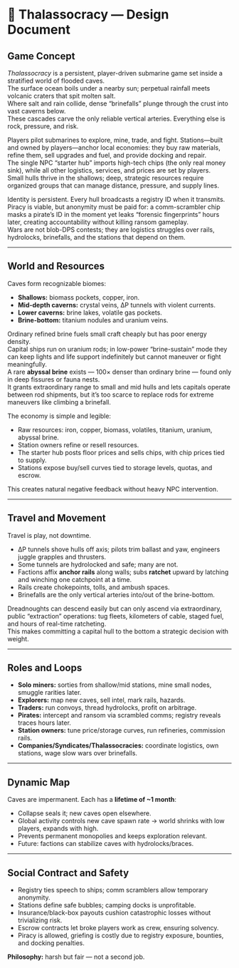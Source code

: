# 🌊 Thalassocracy — Design Document

## Game Concept

*Thalassocracy* is a persistent, player-driven submarine game set inside a stratified world of flooded caves.  
The surface ocean boils under a nearby sun; perpetual rainfall meets volcanic craters that spit molten salt.  
Where salt and rain collide, dense “brinefalls” plunge through the crust into vast caverns below.  
These cascades carve the only reliable vertical arteries. Everything else is rock, pressure, and risk.

Players pilot submarines to explore, mine, trade, and fight. Stations—built and owned by players—anchor local economies: they buy raw materials, refine them, sell upgrades and fuel, and provide docking and repair.  
The single NPC “starter hub” imports high-tech chips (the only real money sink), while all other logistics, services, and prices are set by players.  
Small hulls thrive in the shallows; deep, strategic resources require organized groups that can manage distance, pressure, and supply lines.

Identity is persistent. Every hull broadcasts a registry ID when it transmits. Piracy is viable, but anonymity must be paid for: a comm-scrambler chip masks a pirate’s ID in the moment yet leaks “forensic fingerprints” hours later, creating accountability without killing ransom gameplay.  
Wars are not blob-DPS contests; they are logistics struggles over rails, hydrolocks, brinefalls, and the stations that depend on them.

---

## World and Resources

Caves form recognizable biomes:

- **Shallows:** biomass pockets, copper, iron.
- **Mid-depth caverns:** crystal veins, ΔP tunnels with violent currents.
- **Lower caverns:** brine lakes, volatile gas pockets.
- **Brine-bottom:** titanium nodules and uranium veins.

Ordinary refined brine fuels small craft cheaply but has poor energy density.  
Capital ships run on uranium rods; in low-power “brine-sustain” mode they can keep lights and life support indefinitely but cannot maneuver or fight meaningfully.  
A rare **abyssal brine** exists — 100× denser than ordinary brine — found only in deep fissures or fauna nests.  
It grants extraordinary range to small and mid hulls and lets capitals operate between rod shipments, but it’s too scarce to replace rods for extreme maneuvers like climbing a brinefall.

The economy is simple and legible:

- Raw resources: iron, copper, biomass, volatiles, titanium, uranium, abyssal brine.
- Station owners refine or resell resources.
- The starter hub posts floor prices and sells chips, with chip prices tied to supply.
- Stations expose buy/sell curves tied to storage levels, quotas, and escrow.

This creates natural negative feedback without heavy NPC intervention.

---

## Travel and Movement

Travel is play, not downtime.

- ΔP tunnels shove hulls off axis; pilots trim ballast and yaw, engineers juggle grapples and thrusters.
- Some tunnels are hydrolocked and safe; many are not.
- Factions affix **anchor rails** along walls; subs **ratchet** upward by latching and winching one catchpoint at a time.
- Rails create chokepoints, tolls, and ambush spaces.
- Brinefalls are the only vertical arteries into/out of the brine-bottom.

Dreadnoughts can descend easily but can only ascend via extraordinary, public “extraction” operations: tug fleets, kilometers of cable, staged fuel, and hours of real-time ratcheting.  
This makes committing a capital hull to the bottom a strategic decision with weight.

---

## Roles and Loops

- **Solo miners:** sorties from shallow/mid stations, mine small nodes, smuggle rarities later.
- **Explorers:** map new caves, sell intel, mark rails, hazards.
- **Traders:** run convoys, thread hydrolocks, profit on arbitrage.
- **Pirates:** intercept and ransom via scrambled comms; registry reveals traces hours later.
- **Station owners:** tune price/storage curves, run refineries, commission rails.
- **Companies/Syndicates/Thalassocracies:** coordinate logistics, own stations, wage slow wars over brinefalls.

---

## Dynamic Map

Caves are impermanent. Each has a **lifetime of ~1 month**:

- Collapse seals it; new caves open elsewhere.
- Global activity controls new cave spawn rate → world shrinks with low players, expands with high.
- Prevents permanent monopolies and keeps exploration relevant.
- Future: factions can stabilize caves with hydrolocks/braces.

---

## Social Contract and Safety

- Registry ties speech to ships; comm scramblers allow temporary anonymity.
- Stations define safe bubbles; camping docks is unprofitable.
- Insurance/black-box payouts cushion catastrophic losses without trivializing risk.
- Escrow contracts let broke players work as crew, ensuring solvency.
- Piracy is allowed, griefing is costly due to registry exposure, bounties, and docking penalties.

**Philosophy:** harsh but fair — not a second job.